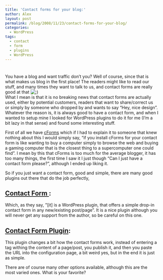 ```yaml
---
title: 'Contact forms for your blog:'
author: Alex
layout: post
permalink: /blog/2008/11/23/contact-forms-for-your-blog/
categories:
  - WordPress
tags:
  - contact
  - form
  - plugins
  - WordPress
---
```

# 

You have a blog and want traffic don’t you? Well of course, since that is what makes us blog in the first place! The readers might like to read our stuff, and many times they want to talk to us, and contact forms are really good at that ![;)][1]  
What I mean is that it is no breaking news that contact forms are actually used, either by potential customers, readers that want to share/correct us or simply by someone who dropped by and wants to say “Hey, nice design”.  
Whatever the reason is, it is always good to have a contact form, and when I wanted to setup mine I looked for WordPress plugins to do it for me (I’m a bit lazy in that sense) and found some interesting stuff.

 [1]: http://urbanoalvarez.es/blog/wp-includes/images/smilies/icon_wink.gif

First of all we have [cForms][2] which if I had to explain it to someone that knew nothing about this I would simply say, “if you install cForms for your contact form is like wanting to buy a computer simply to browse the web and buying a gaming computer that is the closest thing to a supercomputer one could find”. I mean by this that cForms is too much for the average blogger, it has too many things, the first time I saw it I just though “Can I just have a contact form please?”, although I ended up liking it.

 [2]: http://www.deliciousdays.com/cforms-plugin

So if you just want a contact form, good and simple, there are many good plugins out there that do the job perfectly,

## [Contact Form ][3]:

 [3]: http://chip.cuccio.us/projects/contact-form-ii/

Which, as they say, "\[it\] is a WordPress plugin, that offers a simple drop-in contact form in any new/existing post/page”. It is a nice plugin although you will never get any support from the author, so be careful on this one.

## [Contact Form Plugin][4]:

 [4]: http://green-beast.com/beastblog/index.php/2007/01/18/contact-form-plugin/

This plugin changes a bit how the contact forms work, instead of entering a tag withing the content of a page/post, you publish it, and then you paste the URL into the configuration page, a bit weird yes, but in the end it is just as simple.

There are of course many other options available, although this are the most varied ones. What is your favorite?